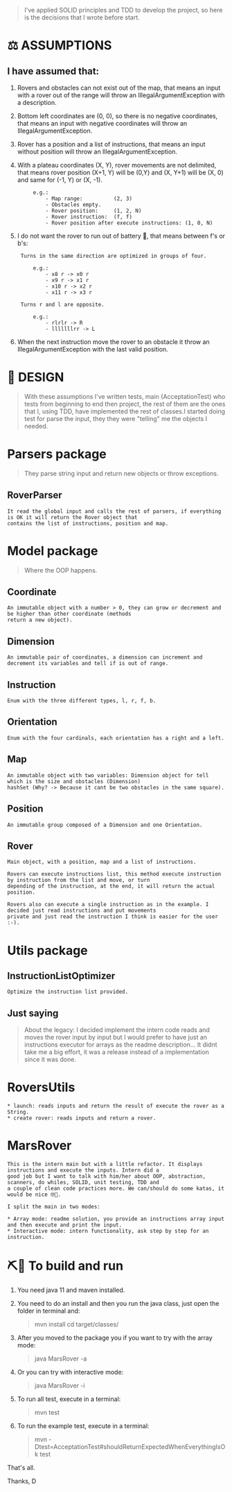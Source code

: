 > I've applied SOLID principles and TDD to develop the project, so here is the decisions that I wrote before start.

# ⚖️ ASSUMPTIONS

## I have assumed that:

1. Rovers and obstacles can not exist out of the map, that means an input with a rover out of the range will throw
    an IllegalArgumentException with a description.

2. Bottom left coordinates are (0, 0), so there is no negative coordinates, that means an input with negative 
    coordinates will throw an IllegalArgumentException.

3. Rover has a position and a list of instructions, that means an input without position will throw an 
    IllegalArgumentException.

4. With a plateau coordinates (X, Y), rover movements are not delimited, that means rover position (X+1, Y) will be
    (0,Y) and (X, Y+1) will be (X, 0) and same for (-1, Y) or (X, -1).
		    
			e.g.:
				- Map range:          (2, 3)
				- Obstacles empty.
			    - Rover position:     (1, 2, N)
			    - Rover instruction:  (f, f)
			    - Rover position after execute instructions: (1, 0, N)

5. I do not want the rover to run out of battery 🤖, that means between f's or b's:
        
        Turns in the same direction are optimized in groups of four. 

			e.g.:
			    - x8 r -> x0 r
			    - x9 r -> x1 r
			    - x10 r -> x2 r
			    - x11 r -> x3 r
			
        Turns r and l are opposite.

			e.g.:
			    - rlrlr -> R
			    - lllllllrr -> L
			    
6. When the next instruction move the rover to an obstacle it throw an IllegalArgumentException with the last valid
   position.
            
# 🎨 DESIGN
            
> With these assumptions I've written tests, main (AcceptationTest) who tests from beginning to end then project, 
  the rest of them are the ones that I, using TDD, have implemented the rest of classes.I started doing test for parse 
  the input, they they were "telling" me the objects I needed.

# Parsers package

> They parse string input and return new objects or throw exceptions.

## RoverParser
    It read the global input and calls the rest of parsers, if everything is OK it will return the Rover object that
    contains the list of instructions, position and map.


# Model package

> Where the OOP happens.

## Coordinate
    An immutable object with a number > 0, they can grow or decrement and be higher than other coordinate (methods
    return a new object).

## Dimension
    An immutable pair of coordinates, a dimension can increment and decrement its variables and tell if is out of range.

## Instruction
    Enum with the three different types, l, r, f, b.

## Orientation
    Enum with the four cardinals, each orientation has a right and a left.

## Map
    An immutable object with two variables: Dimension object for tell which is the size and obstacles (Dimension)
    hashSet (Why? -> Because it cant be two obstacles in the same square).

## Position
    An immutable group composed of a Dimension and one Orientation.

## Rover 
    Main object, with a position, map and a list of instructions. 
    
    Rovers can execute instructions list, this method execute instruction by instruction from the list and move, or turn
    depending of the instruction, at the end, it will return the actual position.
	
	Rovers also can execute a single instruction as in the example. I decided just read instructions and put movements
	private and just read the instruction I think is easier for the user :-).
	
# Utils package 
## InstructionListOptimizer
    Optimize the instruction list provided.
			
## Just saying

 >  About the legacy: I decided implement the intern code reads and moves the rover input by input but I would prefer
    to have just an instructions executor for arrays as the readme description… It didnt take me a big effort, it was a
    release instead of a implementation since it was done.

# RoversUtils

    * launch: reads inputs and return the result of execute the rover as a String.
    * create rover: reads inputs and return a rover.
		
# MarsRover
		
    This is the intern main but with a little refactor. It displays instructions and execute the inputs. Intern did a
    good job but I want to talk with him/her about OOP, abstraction, scanners, do whiles, SOLID, unit testing, TDD and
    a couple of clean code practices more. We can/should do some katas, it would be nice 🤓😬.
    
    I split the main in two modes:
		  
    * Array mode: readme solution, you provide an instructions array input and then execute and print the input.             
    * Interactive mode: intern functionality, ask step by step for an instruction.
   
# ⛏🏃 To build and run

1. You need java 11 and maven installed.

2. You need to do an install and then you run the java class, just open the folder in terminal and:

    > mvn install
    > cd target/classes/
        
3. After you moved to the package you if you want to try with the array mode:

    > java MarsRover -a 
        
4. Or you can try with interactive mode:

    > java MarsRover -i 

5. To run all test, execute in a terminal:

    > mvn test

6. To run the example test, execute in a terminal:

    > mvn -Dtest=AcceptationTest#shouldReturnExpectedWhenEverythingIsOk test

That's all.


Thanks,
D 
